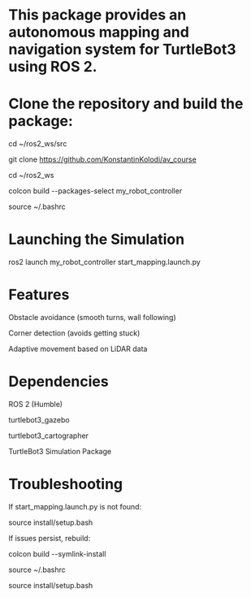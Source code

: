 # This package provides an autonomous mapping and navigation system for TurtleBot3 using ROS 2.

# Clone the repository and build the package:
cd ~/ros2_ws/src

git clone https://github.com/KonstantinKolodi/av_course

cd ~/ros2_ws

colcon build --packages-select my_robot_controller

source ~/.bashrc

# Launching the Simulation

ros2 launch my_robot_controller start_mapping.launch.py

# Features

Obstacle avoidance (smooth turns, wall following)

Corner detection (avoids getting stuck)

Adaptive movement based on LiDAR data

# Dependencies

ROS 2 (Humble)

turtlebot3_gazebo

turtlebot3_cartographer

TurtleBot3 Simulation Package

# Troubleshooting

If start_mapping.launch.py is not found:

source install/setup.bash

If issues persist, rebuild:

colcon build --symlink-install

source ~/.bashrc

source install/setup.bash
